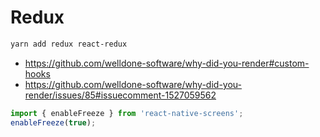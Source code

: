 # Redux

```sh
yarn add redux react-redux
```

- https://github.com/welldone-software/why-did-you-render#custom-hooks
- https://github.com/welldone-software/why-did-you-render/issues/85#issuecomment-1527059562

```ts
import { enableFreeze } from 'react-native-screens';
enableFreeze(true);
```
